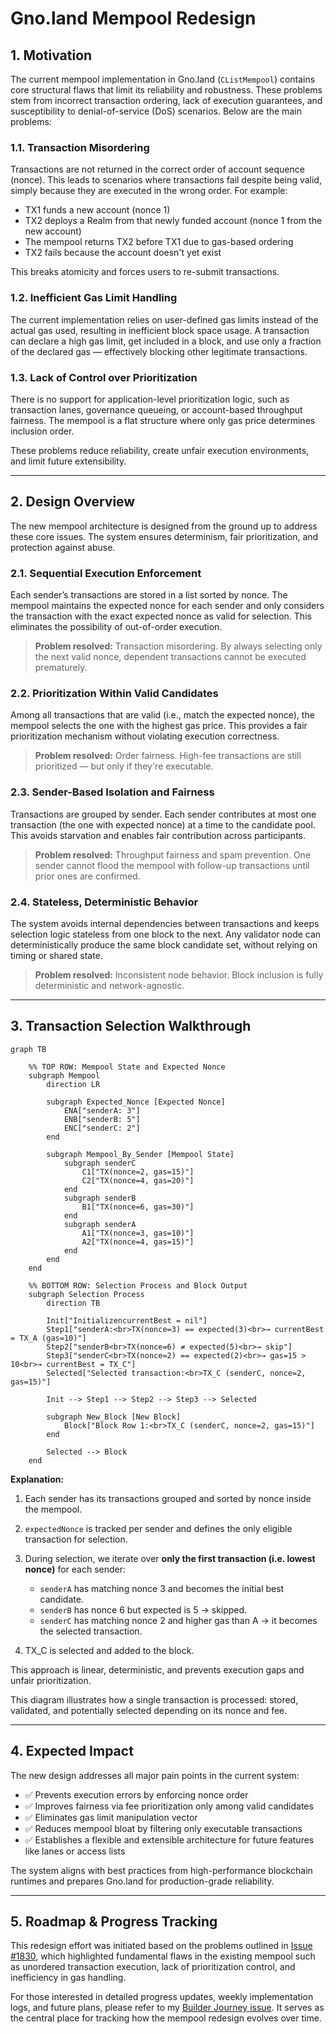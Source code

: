 # Gno.land Mempool Redesign

## 1. Motivation

The current mempool implementation in Gno.land (`CListMempool`) contains core structural flaws that limit its reliability and robustness. These problems stem from incorrect transaction ordering, lack of execution guarantees, and susceptibility to denial-of-service (DoS) scenarios. Below are the main problems:

### 1.1. Transaction Misordering

Transactions are not returned in the correct order of account sequence (nonce). This leads to scenarios where transactions fail despite being valid, simply because they are executed in the wrong order. For example:

* TX1 funds a new account (nonce 1)
* TX2 deploys a Realm from that newly funded account (nonce 1 from the new account)
* The mempool returns TX2 before TX1 due to gas-based ordering
* TX2 fails because the account doesn't yet exist

This breaks atomicity and forces users to re-submit transactions.

### 1.2. Inefficient Gas Limit Handling

The current implementation relies on user-defined gas limits instead of the actual gas used, resulting in inefficient block space usage. A transaction can declare a high gas limit, get included in a block, and use only a fraction of the declared gas — effectively blocking other legitimate transactions.

### 1.3. Lack of Control over Prioritization

There is no support for application-level prioritization logic, such as transaction lanes, governance queueing, or account-based throughput fairness. The mempool is a flat structure where only gas price determines inclusion order.

These problems reduce reliability, create unfair execution environments, and limit future extensibility.

---

## 2. Design Overview

The new mempool architecture is designed from the ground up to address these core issues. The system ensures determinism, fair prioritization, and protection against abuse.

### 2.1. Sequential Execution Enforcement

Each sender’s transactions are stored in a list sorted by nonce. The mempool maintains the expected nonce for each sender and only considers the transaction with the exact expected nonce as valid for selection. This eliminates the possibility of out-of-order execution.

> **Problem resolved:** Transaction misordering. By always selecting only the next valid nonce, dependent transactions cannot be executed prematurely.

### 2.2. Prioritization Within Valid Candidates

Among all transactions that are valid (i.e., match the expected nonce), the mempool selects the one with the highest gas price. This provides a fair prioritization mechanism without violating execution correctness.

> **Problem resolved:** Order fairness. High-fee transactions are still prioritized — but only if they're executable.

### 2.3. Sender-Based Isolation and Fairness

Transactions are grouped by sender. Each sender contributes at most one transaction (the one with expected nonce) at a time to the candidate pool. This avoids starvation and enables fair contribution across participants.

> **Problem resolved:** Throughput fairness and spam prevention. One sender cannot flood the mempool with follow-up transactions until prior ones are confirmed.

### 2.4. Stateless, Deterministic Behavior

The system avoids internal dependencies between transactions and keeps selection logic stateless from one block to the next. Any validator node can deterministically produce the same block candidate set, without relying on timing or shared state.

> **Problem resolved:** Inconsistent node behavior. Block inclusion is fully deterministic and network-agnostic.

---

## 3. Transaction Selection Walkthrough

```mermaid
graph TB

    %% TOP ROW: Mempool State and Expected Nonce
    subgraph Mempool
        direction LR

        subgraph Expected_Nonce [Expected Nonce]
            ENA["senderA: 3"]
            ENB["senderB: 5"]
            ENC["senderC: 2"]
        end

        subgraph Mempool_By_Sender [Mempool State]
            subgraph senderC
                C1["TX(nonce=2, gas=15)"]
                C2["TX(nonce=4, gas=20)"]
            end
            subgraph senderB
                B1["TX(nonce=6, gas=30)"]
            end
            subgraph senderA
                A1["TX(nonce=3, gas=10)"]
                A2["TX(nonce=4, gas=15)"]
            end
        end
    end

    %% BOTTOM ROW: Selection Process and Block Output
    subgraph Selection Process
        direction TB

        Init["InitializencurrentBest = nil"]
        Step1["senderA:<br>TX(nonce=3) == expected(3)<br>→ currentBest = TX_A (gas=10)"]
        Step2["senderB<br>TX(nonce=6) ≠ expected(5)<br>→ skip"]
        Step3["senderC<br>TX(nonce=2) == expected(2)<br>→ gas=15 > 10<br>→ currentBest = TX_C"]
        Selected["Selected transaction:<br>TX_C (senderC, nonce=2, gas=15)"]

        Init --> Step1 --> Step2 --> Step3 --> Selected

        subgraph New_Block [New Block]
            Block["Block Row 1:<br>TX_C (senderC, nonce=2, gas=15)"]
        end

        Selected --> Block
    end
```

**Explanation:**

1. Each sender has its transactions grouped and sorted by nonce inside the mempool.
2. `expectedNonce` is tracked per sender and defines the only eligible transaction for selection.
3. During selection, we iterate over **only the first transaction (i.e. lowest nonce)** for each sender:

   * `senderA` has matching nonce 3 and becomes the initial best candidate.
   * `senderB` has nonce 6 but expected is 5 → skipped.
   * `senderC` has matching nonce 2 and higher gas than A → it becomes the selected transaction.
4. TX_C is selected and added to the block.

This approach is linear, deterministic, and prevents execution gaps and unfair prioritization.

This diagram illustrates how a single transaction is processed: stored, validated, and potentially selected depending on its nonce and fee.

---

## 4. Expected Impact

The new design addresses all major pain points in the current system:

* ✅ Prevents execution errors by enforcing nonce order
* ✅ Improves fairness via fee prioritization only among valid candidates
* ✅ Eliminates gas limit manipulation vector
* ✅ Reduces mempool bloat by filtering only executable transactions
* ✅ Establishes a flexible and extensible architecture for future features like lanes or access lists

The system aligns with best practices from high-performance blockchain runtimes and prepares Gno.land for production-grade reliability.

---

## 5. Roadmap & Progress Tracking

This redesign effort was initiated based on the problems outlined in [Issue #1830](https://github.com/gnolang/gno/issues/1830), which highlighted fundamental flaws in the existing mempool such as unordered transaction execution, lack of prioritization control, and inefficiency in gas handling.

For those interested in detailed progress updates, weekly implementation logs, and future plans, please refer to my [Builder Journey issue](https://github.com/gnolang/hackerspace/issues/108). It serves as the central place for tracking how the mempool redesign evolves over time.
